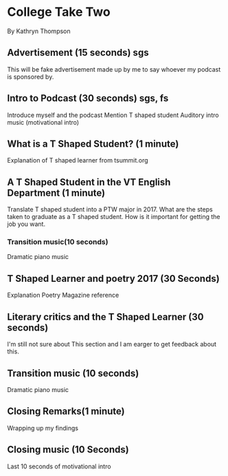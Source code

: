 # College Take Two

By Kathryn Thompson 

## Advertisement (15 seconds) sgs

This will be fake advertisement made up by me to say whoever my podcast is sponsored by. 

## Intro to Podcast (30 seconds) sgs, fs

Introduce myself and the podcast
Mention T shaped student
Auditory intro music (motivational intro)

## What is a T Shaped Student? (1 minute)

Explanation of T shaped learner from tsummit.org

## A T Shaped Student in the VT English Department (1 minute)

Translate T shaped student into a PTW major in 2017.
What are the steps taken to graduate as a T shaped student.
How is it important for getting the job you want.

### Transition music(10 seconds)
Dramatic piano music

## T Shaped Learner and poetry 2017 (30 Seconds)

Explanation 
Poetry Magazine reference 

## Literary critics and the T Shaped Learner (30 seconds)

I'm still not sure about This section and I am earger to get feedback about this. 

## Transition music (10 seconds)
Dramatic piano music

## Closing Remarks(1 minute)

Wrapping up my findings 

## Closing music (10 Seconds)
Last 10 seconds of motivational intro

